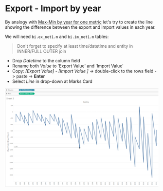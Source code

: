 # Export - Import by year

By analogy with [Max-Min by year for one metric](export-import_by_year.md) let's try to create the line showing the difference between the export and import values in each year.

We will need `bi.ex_net1.m` and `bi.im_net1.m` tables:

> Don't forget to specify at least time/datetime and entity in INNER/FULL OUTER join
 
- Drop _Datetime_ to the column field
- Rename both _Value_ to 'Export Value' and 'Import Value'
- Copy: _[Export Value] - [Import Value ]_ -> double-click to the rows field -> paste -> **Enter**
- Select _Line_ in drop-down at Marks Card

![](images/export_import.png)